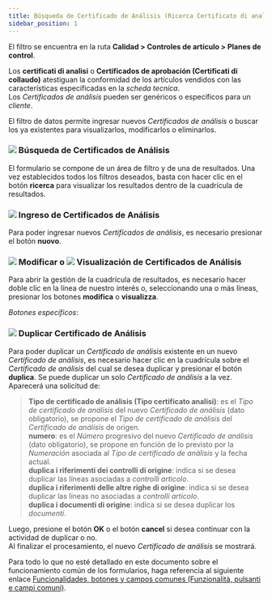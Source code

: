 ```yaml
---
title: Búsqueda de Certificado de Análisis (Ricerca Certificato di analisi)
sidebar_position: 1
---
```


El filtro se encuentra en la ruta **Calidad > Controles de artículo > Planes de control**.  

Los **certificati di analisi** o **Certificados de aprobación (Certificati di collaudo)** atestiguan la conformidad de los artículos vendidos con las características especificadas en la *scheda tecnica*.  
Los *Certificados de análisis* pueden ser genéricos o específicos para un *cliente*.  

El filtro de datos permite ingresar nuevos *Certificados de análisis* o buscar los ya existentes para visualizarlos, modificarlos o eliminarlos.  

### ![](/img/neutral/common/search.png) Búsqueda de Certificados de Análisis

El formulario se compone de un área de filtro y de una de resultados. Una vez establecidos todos los filtros deseados, basta con hacer clic en el botón **ricerca** para visualizar los resultados dentro de la cuadrícula de resultados.  

### ![](/img/neutral/common/new.png) Ingreso de Certificados de Análisis

Para poder ingresar nuevos *Certificados de análisis*, es necesario presionar el botón **nuovo**.  

### ![](/img/neutral/common/edit.png) Modificar o ![](/img/neutral/common/view.png) Visualización de Certificados de Análisis

Para abrir la gestión de la cuadrícula de resultados, es necesario hacer doble clic en la línea de nuestro interés o, seleccionando una o más líneas, presionar los botones **modifica** o **visualizza**.  

*Botones específicos*:  

### ![](/img/neutral/common/duplicate.png) Duplicar Certificado de Análisis

Para poder duplicar un *Certificado de análisis* existente en un nuevo *Certificado de análisis*, es necesario hacer clic en la cuadrícula sobre el *Certificado de análisis* del cual se desea duplicar y presionar el botón **duplica**. Se puede duplicar un solo *Certificado de análisis* a la vez. Aparecerá una solicitud de:   
> **Tipo de certificado de análisis (Tipo certificato analisi)**: es el *Tipo de certificado de análisis* del nuevo *Certificado de análisis* (dato obligatorio), se propone el *Tipo de certificado de análisis* del *Certificado de análisis* de origen.  
> **numero**: es el *Número* progresivo del nuevo *Certificado de análisis* (dato obligatorio), se propone en función de lo previsto por la *Numeración* asociada al *Tipo de certificado de análisis* y la fecha actual.  
> **duplica i riferimenti dei controlli di origine**: indica si se desea duplicar las líneas asociadas a *controlli articolo*.  
> **duplica i riferimenti delle altre righe di origine**: indica si se desea duplicar las líneas no asociadas a *controlli articolo*.  
> **duplica i documenti di origine**: indica si se desea duplicar los *documenti*.  

Luego, presione el botón **OK** o el botón **cancel** si desea continuar con la actividad de duplicar o no.  
Al finalizar el procesamiento, el nuevo *Certificado de análisis* se mostrará.

Para todo lo que no esté detallado en este documento sobre el funcionamiento común de los formularios, haga referencia al siguiente enlace [Funcionalidades, botones y campos comunes (Funzionalità, pulsanti e campi comuni)](/docs/guide/common).